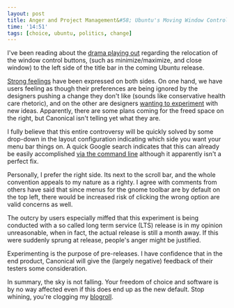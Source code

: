 ```yaml
---
layout: post
title: Anger and Project Management&#58; Ubuntu's Moving Window Controls
time: '14:51'
tags: [choice, ubuntu, politics, change]
---
```


I've been reading about the [drama playing out][] regarding the relocation of the window control buttons, (such as minimize/maximize, and close window) to the left side of the title bar in the coming Ubuntu release.

[Strong feelings][] have been expressed on both sides.  On one hand, we have users feeling as though their preferences are being ignored by the designers pushing a change they don't like (sounds like conservative health care rhetoric), and on the other are designers [wanting to experiment][] with new ideas.  Apparently, there are some plans coming for the freed space on the right, but Canonical isn't telling yet what they are.

<!-- EXTENDED -->

I fully believe that this entire controversy will be quickly solved by some drop-down in the layout configuration indicating which side you want your menu bar things on.  A quick Google search indicates that this can already be easily accomplished [via the command line][] although it apparently isn't a perfect fix.  

Personally, I prefer the right side.  Its next to the scroll bar, and the whole convention appeals to my nature as a righty.  I agree with comments from others have said that since menus for the gnome toolbar are by default on the top left, there would be increased risk of clicking the wrong option are valid concerns as well.

The outcry by users especially miffed that this experiment is being conducted with a so called long term service (LTS) release is in my opinion unreasonable, when in fact, the actual release is still a month away.  If this were suddenly sprung at release, people's anger might be justified.  

Experimenting is the purpose of pre-releases.  I have confidence that in the end product, Canonical will give the (largely negative) feedback of their testers some consideration.

In summary, the sky is not falling.  Your freedom of choice and software is by no way affected even if this does end up as the new default.  Stop whining, you're clogging my [blogroll][].

[drama playing out]:http://www.linux-magazine.com/Online/News/Ubuntu-10.04-Button-Rearrangement-Becomes-Hot-Topic

[Strong feelings]:https://bugs.launchpad.net/ubuntu/+source/light-themes/+bug/532633/

[wanting to experiment]:http://www.ivankamajic.com/?p=281

[via the command line]:http://richs-lxh.linux-hardcore.com/2010/03/how-to-ubuntu-10-04-window-buttons-on-the-right/

[blogroll]:/about/blogroll/
